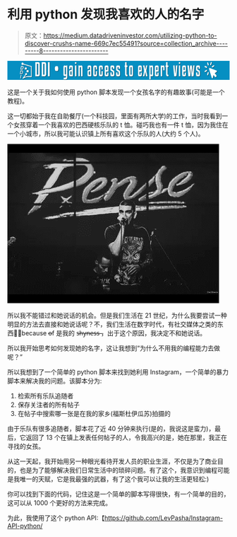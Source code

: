 # 利用 python 发现我喜欢的人的名字

> 原文：<https://medium.datadriveninvestor.com/utilizing-python-to-discover-crushs-name-669c7ec55491?source=collection_archive---------8----------------------->

[![](img/95089f7040f07d2bcd98237896b48a77.png)](http://www.track.datadriveninvestor.com/1B9E)

这是一个关于我如何使用 python 脚本发现一个女孩名字的有趣故事(可能是一个教程)。

这一切都始于我在自助餐厅(一个科技园，里面有两所大学)的工作，当时我看到一个女孩穿着一个我喜欢的巴西硬核乐队的 t 恤。碰巧我也有一件 t 恤，因为我住在一个小城市，所以我可能认识镇上所有喜欢这个乐队的人(大约 5 个人)。

![](img/8e7681da01cc9554e5b3e161462c6bd3.png)

所以我不能错过和她说话的机会。但是我们生活在 21 世纪，为什么我要尝试一种明显的方法去直接和她说话呢？不，我们生活在数字时代，有社交媒体之类的东西，̶because o̶f 是我的 s̶h̶y̶n̶e̶s̶s̶ ̶，出于这个原因，我决定不和她说话。

所以我开始思考如何发现她的名字，这让我想到“为什么不用我的编程能力去做呢？”

所以我想到了一个简单的 python 脚本来找到她利用 Instagram，一个简单的暴力脚本来解决我的问题。该脚本分为:

1.  检索所有乐队追随者
2.  保存关注者的所有帖子
3.  在帖子中搜索哪一张是在我的家乡(福斯杜伊瓜苏)拍摄的

由于乐队有很多追随者，脚本花了近 40 分钟来执行(是的，我说这是蛮力)，最后，它返回了 13 个在镇上发表任何帖子的人，令我高兴的是，她在那里，我正在寻找的女孩。

从这一天起，我开始用另一种眼光看待开发人员的职业生涯，不仅是为了商业目的，也是为了能够解决我们日常生活中的琐碎问题。有了这个，我意识到编程可能是我唯一的天赋，它是我最强的武器，有了这个我可以让我的生活更轻松:)

你可以找到下面的代码，记住这是一个简单的脚本写得很快，有一个简单的目的，这可以从 1000 个更好的方法来完成。

为此，我使用了这个 python API:【https://github.com/LevPasha/Instagram-API-python/ 